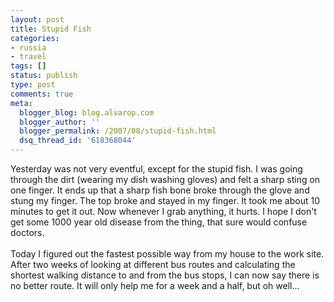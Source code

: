 ```yaml
---
layout: post
title: Stupid Fish
categories:
- russia
- travel
tags: []
status: publish
type: post
comments: true
meta:
  blogger_blog: blog.alvarop.com
  blogger_author: ''
  blogger_permalink: /2007/08/stupid-fish.html
  dsq_thread_id: '618368044'
---
```

Yesterday was not very eventful, except for the stupid fish. I was going through the dirt (wearing my dish washing gloves) and felt a sharp sting on one finger. It ends up that a sharp fish bone broke through the glove and stung my finger. The top broke and stayed in my finger. It took me about 10 minutes to get it out. Now whenever I grab anything, it hurts. I hope I don't get some 1000 year old disease from the thing, that sure would confuse doctors.<br /><br />Today I figured out the fastest possible way from my house to the work site. After two weeks of looking at different bus routes and calculating the shortest walking distance to and from the bus stops, I can now say there is no better route. It will only help me for a week and a half, but oh well...
